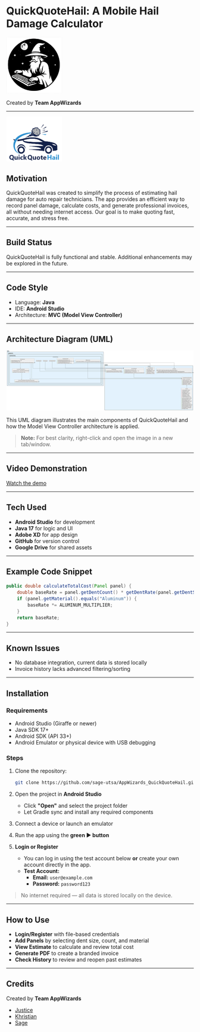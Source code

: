 # QuickQuoteHail: A Mobile Hail Damage Calculator

<img src="circle_logo.png" alt="AppWizards Logo" width="150"/>

Created by **Team AppWizards**

---

<img src="app_logo.png" alt="QuickQuoteHail Logo" width="150"/>

## Motivation
QuickQuoteHail was created to simplify the process of estimating hail damage for auto repair technicians. 
The app provides an efficient way to record panel damage, calculate costs, and generate professional invoices, all without needing internet access.
Our goal is to make quoting fast, accurate, and stress free.

---

## Build Status
QuickQuoteHail is fully functional and stable. Additional enhancements may be explored in the future.

---

## Code Style
- Language: **Java**
- IDE: **Android Studio**
- Architecture: **MVC (Model View Controller)**

---

## Architecture Diagram (UML)

<img src="QuickQuoteHail_UML.svg" alt="QuickQuoteHail UML Diagram" width="1000"/>

This UML diagram illustrates the main components of QuickQuoteHail and how the Model View Controller architecture is applied.

> **Note:** For best clarity, right-click and open the image in a new tab/window.
---


## Video Demonstration
 [Watch the demo](https://drive.google.com/file/d/1E0CWEUIhW-4bnAReD1ggmaGIQpnurovc/view?usp=drive_link)

---

## Tech Used
- **Android Studio** for development
- **Java 17** for logic and UI
- **Adobe XD** for app design
- **GitHub** for version control
- **Google Drive** for shared assets

---

## Example Code Snippet
```java
public double calculateTotalCost(Panel panel) {
    double baseRate = panel.getDentCount() * getDentRate(panel.getDentSize());
    if (panel.getMaterial().equals("Aluminum")) {
        baseRate *= ALUMINUM_MULTIPLIER;
    }
    return baseRate;
}
```

---

## Known Issues
- No database integration, current data is stored locally
- Invoice history lacks advanced filtering/sorting

---

## Installation

### Requirements
- Android Studio (Giraffe or newer)
- Java SDK 17+
- Android SDK (API 33+)
- Android Emulator or physical device with USB debugging

### Steps

1. Clone the repository:
   ```bash
   git clone https://github.com/sage-utsa/AppWizards_QuickQuoteHail.git
   ```

2. Open the project in **Android Studio**
   - Click **"Open"** and select the project folder
   - Let Gradle sync and install any required components

3. Connect a device or launch an emulator

4. Run the app using the **green ▶ button**

5. **Login or Register**
   - You can log in using the test account below **or** create your own account directly in the app.
   - **Test Account:**
      - **Email:** `user@example.com`
      - **Password:** `password123`

> No internet required — all data is stored locally on the device.

---

## How to Use

- **Login/Register** with file-based credentials
- **Add Panels** by selecting dent size, count, and material
- **View Estimate** to calculate and review total cost
- **Generate PDF** to create a branded invoice
- **Check History** to review and reopen past estimates

---

## Credits

Created by **Team AppWizards**
- [Justice](https://github.com/JusticeHurt)
- [Khristian](https://github.com/kneal26)
- [Sage](https://github.com/sage-utsa)
